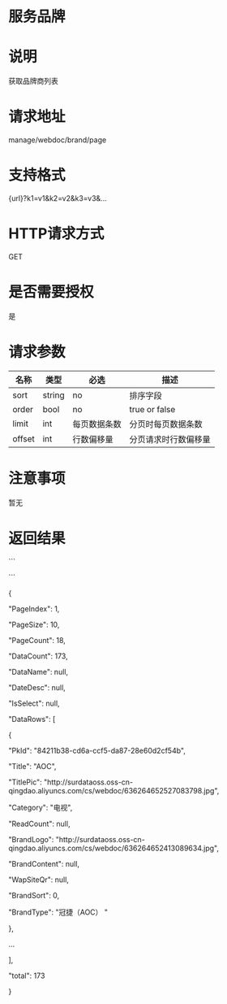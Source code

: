 # 服务品牌

# 说明

获取品牌商列表

# 请求地址

manage/webdoc/brand\/page

# 支持格式

{url}?k1=v1&k2=v2&k3=v3&...

# HTTP请求方式

GET

# 是否需要授权

是

# 请求参数

| 名称 | 类型 | 必选 | 描述 |
| --- | --- | --- | --- |
| sort | string | no | 排序字段 |
| order | bool | no | true  or false |
| limit | int | 每页数据条数 | 分页时每页数据条数 |
| offset | int | 行数偏移量 | 分页请求时行数偏移量 |

# 注意事项

暂无

# 返回结果

\`\`\`

\`\`\`

{

"PageIndex": 1,

"PageSize": 10,

"PageCount": 18,

"DataCount": 173,

"DataName": null,

"DateDesc": null,

"IsSelect": null,

"DataRows": \[

{

"PkId": "84211b38-cd6a-ccf5-da87-28e60d2cf54b",

"Title": "AOC",

"TitlePic": "http:\/\/surdataoss.oss-cn-qingdao.aliyuncs.com\/cs\/webdoc\/636264652527083798.jpg",

"Category": "电视",

"ReadCount": null,

"BrandLogo": "http:\/\/surdataoss.oss-cn-qingdao.aliyuncs.com\/cs\/webdoc\/636264652413089634.jpg",

"BrandContent": null,

"WapSiteQr": null,

"BrandSort": 0,

"BrandType": "冠捷（AOC） "

},

...

\],

"total": 173

}

